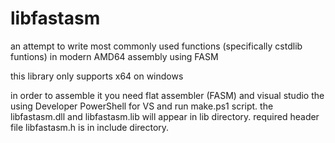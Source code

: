 # libfastasm
an attempt to write most commonly used functions (specifically cstdlib funtions) in modern AMD64 assembly using FASM

this library only supports x64 on windows

in order to assemble it you need flat assembler (FASM) and visual studio
the using Developer PowerShell for VS and run make.ps1 script.
the libfastasm.dll and libfastasm.lib will appear in lib directory.
required header file libfastasm.h is in include directory.
